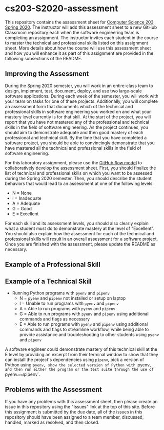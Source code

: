 # cs203-S2020-assessment

This repository contains the assessment sheet for [Computer Science 203 Spring
2020](https://www.gregorykapfhammer.com/teaching/cs203S2020/). The instructor
will add this assessment sheet to a new GitHub Classroom repository each when
the software engineering team is completing an assignment. The instructor
invites each student in the course to master the technical and professional
skills listed on this assignment sheet. More details about how the course will
use this assessment sheet and how you will enhance it as part of this
assignment are provided in the following subsections of the README.

## Improving the Assessment

During the Spring 2020 semester, you will work in an entire-class team to
design, implement, test, document, deploy, and use two large-scale software
applications. During each week of the semester, you will work with your team on
tasks for one of these projects. Additionally, you will complete an assessment
form that documents which of the technical and professional skills in software
engineering you worked on and what your mastery level currently is for that
skill. At the start of the project, you will report that you have not mastered
any of the professional and technical skills in the field of software
engineering. As the project continues, you should aim to demonstrate adequate
and then good mastery of each professional and technical skill. By the time that
you have completed a software project, you should be able to convincingly
demonstrate that you have mastered all the technical and professional skills in
the field of software engineering.

For this laboratory assignment, please use the [GitHub flow
model](https://help.github.com/articles/github-flow/) to collaboratively develop
the assessment sheet. First, you should finalize the list of technical and
professional skills on which you want to be assessed during the Spring 2020
semester. Then, you should describe the student behaviors that would lead to an
assessment at one of the following levels:

* N = None
* I = Inadequate
* A = Adequate
* G = Good
* E = Excellent

For each skill and its assessment levels, you should also clearly explain what a
student must do to demonstrate mastery at the level of "Excellent". You should
also explain how the assessment for each of the technical and professional
skills will result in an overall assessment for a software project. Once you are
finished with the assessment, please update the README as necessary.

## Example of a Professional Skill

## Example of a Technical Skill

* Running Python programs with `pyenv` and `pipenv`
  * N = `pyenv` and `pipenv` not installed or setup on laptop
  * I = Unable to run programs with `pyenv` and `pipenv`
  * A = Able to run programs with `pyenv` and `pipenv`
  * G = Able to run programs with `pyenv` and `pipenv` using additional commands
    and flags as necessary
  * E = Able to run programs with `pyenv` and `pipenv` using additional commands
    and flags to streamline workflow, while being able to provide assistance and
    troubleshooting to other students using `pyenv` and `pipenv`

A software engineer could demonstrate mastery of this technical skill at the E
level by providing an excerpt from their terminal window to show that they can
install the project's dependencies using `pipenv`, pick a version of Python
using `pyenv, show the selected version of Python with `pyenv`, and then run
either the program or the test suite through the use of `pyenv` and `pipenv`.

## Problems with the Assessment

If you have any problems with this assessment sheet, then please create an issue
in this repository using the "Issues" link at the top of this site. Before this
assignment is submitted by the due date, all of the issues in this repository
should have been assigned to a team member, discussed, handled, marked as
resolved, and then closed.
